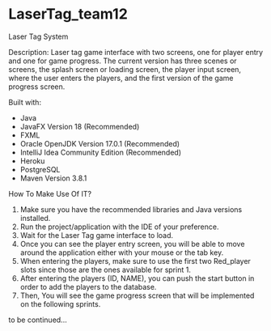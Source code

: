# LaserTag_team12
Laser Tag System

Description: Laser tag game interface with two screens, one for player entry and one for game progress. The current version has three scenes or screens, the splash screen or loading screen, the player input screen, where the user enters the players, and the first version of the game progress screen.

Built with:
  
  * Java
  * JavaFX Version 18 (Recommended)
  * FXML
  * Oracle OpenJDK Version 17.0.1 (Recommended)
  * IntelliJ Idea Community Edition (Recommended)
  * Heroku
  * PostgreSQL
  * Maven Version 3.8.1

How To Make Use Of IT?

  1. Make sure you have the recommended libraries and Java versions installed.
  2. Run the project/application with the IDE of your preference.
  3. Wait for the Laser Tag game interface to load.
  4. Once you can see the player entry screen, you will be able to move around the application
     either with your mouse or the tab key.
  5. When entering the players, make sure to use the first two Red_player slots since those are the ones available for sprint 1.
  6. After entering the players (ID, NAME), you can push the start button in order to add the players to the database.
  7. Then, You will see the game progress screen that will be implemented on the following sprints.


  to be continued...
